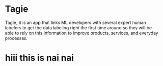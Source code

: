 # Tagie
Tagie, it is an app that links ML developers with several expert human labelers to get the data labeling right the first time around so they will be able to rely on this information to improve products, services, and everyday processes. 

# hiii this is nai nai 
